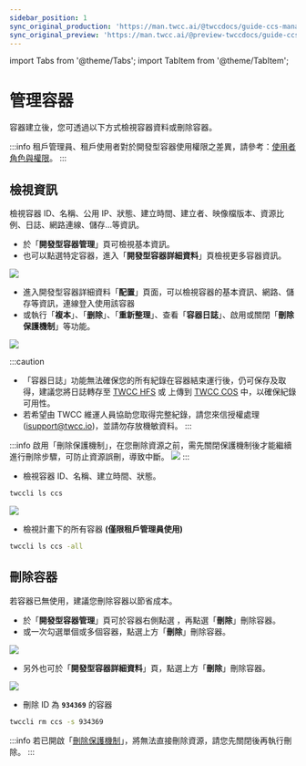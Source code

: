 ```yaml
---
sidebar_position: 1
sync_original_production: 'https://man.twcc.ai/@twccdocs/guide-ccs-manage-zh' 
sync_original_preview: 'https://man.twcc.ai/@preview-twccdocs/guide-ccs-manage-zh' 
---
```


import Tabs from '@theme/Tabs';
import TabItem from '@theme/TabItem';

# 管理容器

容器建立後，您可透過以下方式檢視容器資料或刪除容器。

:::info
租戶管理員、租戶使用者對於開發型容器使用權限之差異，請參考：[<ins>使用者角色與權限</ins>](https://man.twcc.ai/@twccdocs/role-main-zh/https%3A%2F%2Fman.twcc.ai%2F%40twccdocs%2Frole-compute-zh#%E9%96%8B%E7%99%BC%E5%9E%8B%E5%AE%B9%E5%99%A8)。
:::


## 檢視資訊

檢視容器 ID、名稱、公用 IP、狀態、建立時間、建立者、映像檔版本、資源比例、日誌、網路連線、儲存...等資訊。

<Tabs>
<TabItem value="TWCC 入口網站" label="TWCC 入口網站">

- 於「**開發型容器管理**」頁可檢視基本資訊。
- 也可以點選特定容器，進入「**開發型容器詳細資料**」頁檢視更多容器資訊。

![](https://cos.twcc.ai/SYS-MANUAL/uploads/upload_66e8d42357ff675c82a5f267559461c0.png)


- 進入開發型容器詳細資料「**配置**」頁面，可以檢視容器的基本資訊、網路、儲存等資訊，連線登入使用該容器
- 或執行「**複本**」、「**删除**」、「**重新整理**」、查看「**容器日誌**」、啟用或關閉「**刪除保護機制**」等功能。

![](https://cos.twcc.ai/SYS-MANUAL/uploads/upload_cf118734826fcdd287da97a30865c0d5.png)

:::caution
- 「容器日誌」功能無法確保您的所有紀錄在容器結束運行後，仍可保存及取得，建議您將日誌轉存至 [TWCC HFS](https://man.twcc.ai/@preview-twccdocs/doc-hfs-main-zh) 或 上傳到 [TWCC COS](https://man.twcc.ai/@preview-twccdocs/doc-cos-main-zh) 中，以確保紀錄可用性。
- 若希望由 TWCC 維運人員協助您取得完整紀錄，請您來信授權處理 (isupport@twcc.io)，並請勿存放機敏資料。
:::

:::info
啟用「刪除保護機制」，在您刪除資源之前，需先關閉保護機制後才能繼續進行刪除步驟，可防止資源誤刪，導致中斷。
![](https://i.imgur.com/vfuSZhT.gif)
:::

</TabItem>
<TabItem value="TWCC CLI" label="TWCC CLI">

- 檢視容器 ID、名稱、建立時間、狀態。

```bash
twccli ls ccs
```

![](https://cos.twcc.ai/SYS-MANUAL/uploads/upload_8c56a8a4bafb8fd5ee6b4913dc5d9c86.png)

- 檢視計畫下的所有容器 **(僅限租戶管理員使用)**
    
```bash
twccli ls ccs -all
```

</TabItem>
</Tabs>


## 刪除容器

若容器已無使用，建議您刪除容器以節省成本。

<Tabs>
<TabItem value="TWCC 入口網站" label="TWCC 入口網站">

- 於「**開發型容器管理**」頁可於容器右側點選 <i class="fa fa-ellipsis-v fa-20" aria-hidden="true"></i> ，再點選「**刪除**」刪除容器。
- 或一次勾選單個或多個容器，點選上方「**刪除**」刪除容器。

![](https://cos.twcc.ai/SYS-MANUAL/uploads/upload_2d1182756e5313f7ce9a9d286d19b87a.png)


- 另外也可於「**開發型容器詳細資料**」頁，點選上方「**刪除**」刪除容器。

![](https://cos.twcc.ai/SYS-MANUAL/uploads/upload_2881ea99d7be4882eab6634184a14f8d.png)

</TabItem>
<TabItem value="TWCC CLI" label="TWCC CLI">

- 刪除 ID 為 **`934369`** 的容器

```bash
twccli rm ccs -s 934369
```

</TabItem>
</Tabs>


:::info
若已開啟「[刪除保護機制](https://man.twcc.ai/@twccdocs/guide-ccs-manage-zh#%E6%AA%A2%E8%A6%96%E8%B3%87%E8%A8%8A)」，將無法直接刪除資源，請您先關閉後再執行刪除。
:::